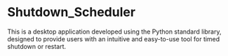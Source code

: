 # Shutdown_Scheduler
This is a desktop application developed using the Python standard library, designed to provide users with an intuitive and easy-to-use tool for timed shutdown or restart.
